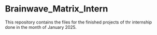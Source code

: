 # Brainwave_Matrix_Intern

This repository contains the files for the finished projects of thr internship done in the month of January 2025.
